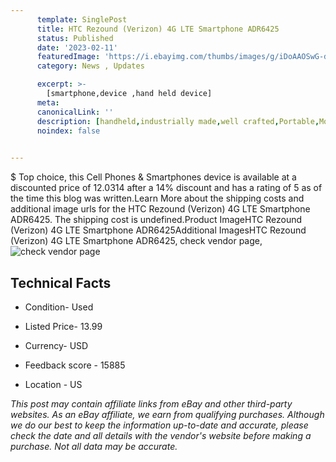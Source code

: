 ```yaml
---
      template: SinglePost
      title: HTC Rezound (Verizon) 4G LTE Smartphone ADR6425
      status: Published
      date: '2023-02-11'
      featuredImage: 'https://i.ebayimg.com/thumbs/images/g/iDoAAOSwG-di6WMC/s-l225.jpg'
      category: News , Updates

      excerpt: >-
        [smartphone,device ,hand held device]
      meta:
      canonicalLink: ''
      description: [handheld,industrially made,well crafted,Portable,Mobile,Compact,Convenient,Lightweight,Maneuverable,Man-portable,Miniature,Carriable,Hand-held,Light,Holdable,Transportable,Mobile device,Pocket-sized,On-the-go,Wireless,Cordless,Compact size,Convenient size, smartphone,device ,hand held device]
      noindex: false

        
---
```

$
    Top choice, this Cell Phones & Smartphones device is available at a discounted price of 12.0314 after a 14% discount and has a rating of 5 as of the time this blog was written.Learn More about the shipping costs and additional image urls for the HTC Rezound (Verizon) 4G LTE Smartphone ADR6425. The shipping cost is undefined.Product ImageHTC Rezound (Verizon) 4G LTE Smartphone ADR6425Additional ImagesHTC Rezound (Verizon) 4G LTE Smartphone ADR6425, check vendor page, ![check vendor page](https://origin-galleryplus.ebayimg.com/ws/web/134097777973_2_0_1/225x225.jpg,https://origin-galleryplus.ebayimg.com/ws/web/134097777973_3_0_1/225x225.jpg,https://origin-galleryplus.ebayimg.com/ws/web/134097777973_4_0_1/225x225.jpg,https://origin-galleryplus.ebayimg.com/ws/web/134097777973_5_0_1/225x225.jpg)
    
    

 ## Technical Facts 



     
      

 - Condition- Used 


      

 - Listed Price- 13.99 


      

 - Currency- USD 


      

 - Feedback score - 15885 


      

 - Location - US 


      
      

 *_This post may contain affiliate links from eBay and other third-party websites. As an eBay affiliate, we earn from qualifying purchases. Although we do our best to keep the information up-to-date and accurate, please check the date and all details with the vendor's website before making a purchase. Not all data may be accurate._*



    
    
    
    
    